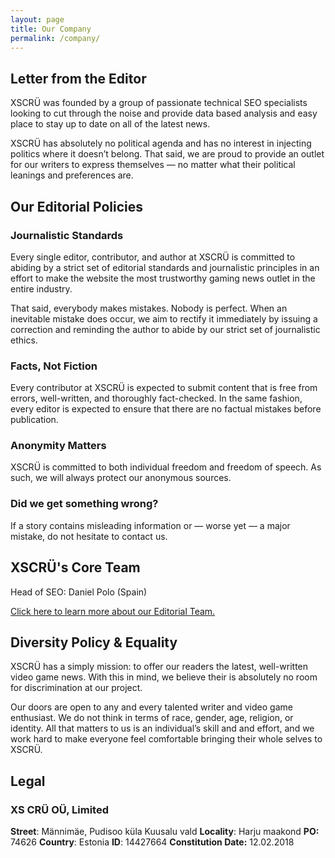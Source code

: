 ```yaml
---
layout: page
title: Our Company
permalink: /company/
---
```


<h2>Letter from the Editor</h2>
XSCRÜ was founded by a group of passionate technical SEO specialists looking to cut through the noise and provide data based analysis and easy place to stay up to date on all of the latest news.

XSCRÜ has absolutely no political agenda and has no interest in injecting politics where it doesn’t belong. That said, we are proud to provide an outlet for our writers to express themselves — no matter what their political leanings and preferences are.

<h2>Our Editorial Policies</h2>
<h3>Journalistic Standards</h3>
Every single editor, contributor, and author at XSCRÜ is committed to abiding by a strict set of editorial standards and journalistic principles in an effort to make the website the most trustworthy gaming news outlet in the entire industry.

That said, everybody makes mistakes. Nobody is perfect. When an inevitable mistake does occur, we aim to rectify it immediately by issuing a correction and reminding the author to abide by our strict set of journalistic ethics.
<h3>Facts, Not Fiction</h3>
Every contributor at XSCRÜ is expected to submit content that is free from errors, well-written, and thoroughly fact-checked. In the same fashion, every editor is expected to ensure that there are no factual mistakes before publication.
<h3>Anonymity Matters</h3>
XSCRÜ is committed to both individual freedom and freedom of speech. As such, we will always protect our anonymous sources.
<h3>Did we get something wrong?</h3>
If a story contains misleading information or — worse yet — a major mistake, do not hesitate to contact us.
<h2>XSCRÜ's Core Team</h2>
Head of SEO: Daniel Polo (Spain)

<a href="https://xscru.com/meet-the-team/">Click here to learn more about our Editorial Team.</a>
<h2>Diversity Policy &amp; Equality</h2>
XSCRÜ has a simply mission: to offer our readers the latest, well-written video game news. With this in mind, we believe their is absolutely no room for discrimination at our project.

Our doors are open to any and every talented writer and video game enthusiast. We do not think in terms of race, gender, age, religion, or identity. All that matters to us is an individual’s skill and and effort, and we work hard to make everyone feel comfortable bringing their whole selves to XSCRÜ.

<h2>Legal</h2>
<h3><strong>XS CRÜ OÜ, Limited</strong></h3>
<strong>Street</strong>: Männimäe, Pudisoo küla Kuusalu vald
<strong>Locality</strong>: Harju maakond
<strong>PO:</strong> 74626
<strong>Country</strong>: Estonia
<strong>ID</strong>: 14427664
<strong>Constitution Date:</strong> 12.02.2018